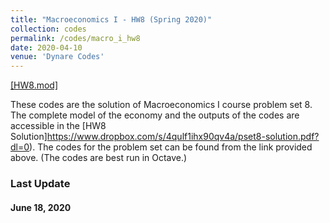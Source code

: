 ```yaml
---
title: "Macroeconomics I - HW8 (Spring 2020)"
collection: codes
permalink: /codes/macro_i_hw8
date: 2020-04-10
venue: 'Dynare Codes'
---
```


[[HW8.mod]](https://www.dropbox.com/s/46e3vsyl9w08sxz/PS8.mod?dl=0)

These codes are the solution of Macroeconomics I course problem set 8. 
The complete model of the economy and the outputs of the codes are accessible in the [HW8 Solution]https://www.dropbox.com/s/4qulf1ihx90qv4a/pset8-solution.pdf?dl=0). 
The codes for the problem set can be found from the link provided above.
(The codes are best run in Octave.)

### Last Update
#### June 18, 2020
